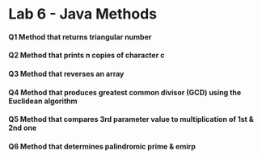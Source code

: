 # Lab 6 - Java Methods

#### Q1 Method that returns triangular number

#### Q2 Method that prints n copies of character c

#### Q3 Method that reverses an array

#### Q4 Method that produces greatest common divisor (GCD) using the Euclidean algorithm 

#### Q5 Method that compares 3rd parameter value to multiplication of 1st & 2nd one

#### Q6 Method that determines palindromic prime & emirp
